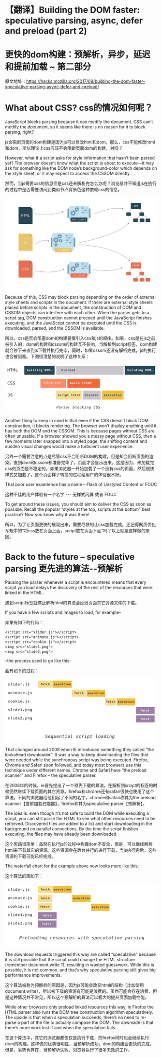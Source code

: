 # 【翻译】Building the DOM faster: speculative parsing, async, defer and preload (part 2)

# 更快的dom构建：预解析，异步，延迟和提前加载 ~ 第二部分

原文地址：https://hacks.mozilla.org/2017/09/building-the-dom-faster-speculative-parsing-async-defer-and-preload/

# What about CSS? css的情况如何呢？

JavaScript blocks parsing because it can modify the document. CSS can’t modify the document, so it seems like there is no reason for it to block parsing, right?

js会阻断页面的dom构建是因为js可以修改html和dom。那么，css不能修改html和dom，所以理论上css应该不会阻断页面dom的构建，对吗？

However, what if a script asks for style information that hasn’t been parsed yet? The browser doesn’t know what the script is about to execute—it may ask for something like the DOM node’s background-color which depends on the style sheet, or it may expect to access the CSSOM directly.

然而，当js需要css的信息但是css还未解析完怎么办呢？浏览器并不知道js在执行的过程中是否需要访问到类似节点背景色这种依赖css的信息。

![](media/15120388873174.jpg)

Because of this, CSS may block parsing depending on the order of external style sheets and scripts in the document. If there are external style sheets placed before scripts in the document, the construction of DOM and CSSOM objects can interfere with each other. When the parser gets to a script tag, DOM construction cannot proceed until the JavaScript finishes executing, and the JavaScript cannot be executed until the CSS is downloaded, parsed, and the CSSOM is available.

所以，css是否会阻塞dom的构建要看引入css和js的顺序。如果，css是在js之前被引入的，dom的构建和cssom的构建互不影响。当解析到script标签，dom构建就会停下来直到js下载并执行完毕，同时，如果cssom还没有解析完成，js的执行也会被阻塞。下图很清楚的说明了这种关系：

![](media/15120389027978.jpg)

Another thing to keep in mind is that even if the CSS doesn’t block DOM construction, it blocks rendering. The browser won’t display anything until it has both the DOM and the CSSOM. This is because pages without CSS are often unusable. If a browser showed you a messy page without CSS, then a few moments later snapped into a styled page, the shifting content and sudden visual changes would make a turbulent user experience.

另外一个需要注意的点是尽管css不会阻断DOM的构建，但是却会阻断页面的渲染。直到dom和cssom都准备完毕了，页面才会显示出来。这是因为，未加载完css的页面是不稳定的。如果浏览器一开始加载了一个没有css的页面，然后很快样式又加载了，这个页面样子转换的过程给用户的体验很不好。

That poor user experience has a name – Flash of Unstyled Content or FOUC

这种不佳的用户体验有一个名字 --- 无样式闪屏 或者 FOUC

To get around these issues, you should aim to deliver the CSS as soon as possible. Recall the popular “styles at the top, scripts at the bottom” best practice? Now you know why it was there!

所以，为了让页面更快的展现出来，需要尽快的让css加载完成。还记得网页优化军规中的“将css放在页面上面，script放在页面下面”吗？以上就是这样做的原因。

# Back to the future – speculative parsing 更先进的算法--预解析

Pausing the parser whenever a script is encountered means that every script you load delays the discovery of the rest of the resources that were linked in the HTML.

遇到script标签就停止解析html的算法会延迟页面其它资源文件的下载。

If you have a few scripts and images to load, for example–

如果有如下的代码：

```
<script src="slider.js"></script>
<script src="animate.js"></script>
<script src="cookie.js"></script>
<img src="slide1.png">
<img src="slide2.png">
```

–the process used to go like this:

会有如下的过程：

![](media/15120389720745.jpg)

That changed around 2008 when IE introduced something they called “the lookahead downloader”. It was a way to keep downloading the files that were needed while the synchronous script was being executed. Firefox, Chrome and Safari soon followed, and today most browsers use this technique under different names. Chrome and Safari have “the preload scanner” and Firefox – the speculative parser.

在2008年的时候，ie首先提出了一个预先下载的算法。在解析到srcipt的标签的时候仍然继续下载页面的其它资源。firefox和chrome还有safari很快也使用了这个算法。不同的浏览器给他们起了不同的名字，chrome和safari称其为the preload scanner【提前加载扫描器】，firefox称其为speculative parser【预解析】。

The idea is: even though it’s not safe to build the DOM while executing a script, you can still parse the HTML to see what other resources need to be retrieved. Discovered files are added to a list and start downloading in the background on parallel connections. By the time the script finishes executing, the files may have already been downloaded.

这个思路很简单：虽然在执行js的过程中构建dom不安全，但是，可以继续解析html来下载其它的资源。这些资源会在后台并行的进行下载，当js执行完后，这些资源的下载可能已经完成。

The waterfall chart for the example above now looks more like this:

这个算法的图如下：

![](media/15120389914931.jpg)

The download requests triggered this way are called “speculative” because it is still possible that the script could change the HTML structure (remember document.write ?), resulting in wasted guesswork. While this is possible, it is not common, and that’s why speculative parsing still gives big performance improvements.

这个算法被称为预解析的原因是，因为js可能会改变html的结构（比如使用document.write），所以被下载的资源有可能是浪费的。虽然可能会存在浪费，但是这种情况并不常见，所以这个预解析的算法可以极大的提升页面加载性能。

While other browsers only preload linked resources this way, in Firefox the HTML parser also runs the DOM tree construction algorithm speculatively. The upside is that when a speculation succeeds, there’s no need to re-parse a part of the file to actually compose the DOM. The downside is that there’s more work lost if and when the speculation fails.

在这个算法中，其它的浏览器都仅仅是执行下载，而firefox同时也会继续执行dom的构建。这样做的优势很明显，当预解析成功，dom的构建会更快的完成。但是，劣势也存在，当预解析失败，浏览器执行了很多无效的工作。


